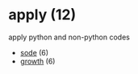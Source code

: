 # apply (12)
apply python and non-python codes

+ [sode](sode/README.md) (6)
+ [growth](growth/README.md) (6)
